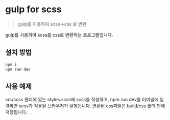 # gulp for scss

> gulp를 이용하여 scss->css 로 변환

gulp를 사용하여 scss를 css로 변환하는 프로그램입니다.

## 설치 방법

```sh
npm i
npm run dev
```

## 사용 예제

src/scss 폴더에 있는 styles.scss에 scss를 작성하고,
npm run dev를 터미널에 입력하면 scss가 적용된 브라우저가 실행됩니다.
변환된 css파일은 build/css 폴더 안에 저장됩니다.

